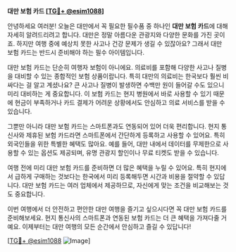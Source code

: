 **대만 보험 카드 [[TG💪+ @esim1088](https://t.me/s/esim1088)]**

안녕하세요 여러분! 오늘은 대만에서 꼭 필요한 필수품 중 하나인 **대만 보험 카드**에 대해 자세히 알려드리려고 합니다. 대만은 정말 아름다운 관광지와 다양한 문화를 가진 곳이죠. 하지만 여행 중에 예상치 못한 사고나 건강 문제가 생길 수 있잖아요? 그래서 대만 보험 카드는 반드시 준비해야 하는 필수 아이템입니다.

대만 보험 카드는 단순히 여행자 보험이 아니에요. 의료비를 포함해 다양한 사고나 질병을 대비할 수 있는 종합적인 보험 상품이랍니다. 특히 대만의 의료비는 한국보다 훨씬 비싸다는 걸 알고 계셨나요? 큰 사고나 질병이 발생하면 수백만 원이 들어갈 수도 있으니 미리 대비하는 게 중요합니다. 이 보험 카드는 현지 병원에서 바로 사용할 수 있기 때문에 현금이 부족하거나 카드 결제가 어려운 상황에서도 안심하고 의료 서비스를 받을 수 있습니다.

그뿐만 아니라 대만 보험 카드는 스마트폰과도 연동되어 있어 더욱 편리합니다. 현지 통신사와 제휴된 보험 카드라면 스마트폰에서 간단하게 등록하고 사용할 수 있어요. 특히 외국인들을 위한 특별한 혜택도 많아요. 예를 들어, 대만 내에서 데이터를 무제한으로 사용할 수 있는 옵션도 제공되며, 유명 관광지 할인이나 무료 티켓도 받을 수 있습니다.

여행 전에 미리 대만 보험 카드를 준비하면 더 많은 혜택을 누릴 수 있어요. 특히 현지에서 급하게 구매하는 것보다는 한국에서 미리 등록해두면 시간과 비용을 절약할 수 있답니다. 대만 보험 카드는 여러 업체에서 제공하므로, 자신에게 맞는 조건을 비교해보는 것도 중요합니다.

이번 여행에서 더 안전하고 편안한 대만 여행을 즐기고 싶으시다면 꼭 대만 보험 카드를 준비해보세요. 현지 통신사의 스마트폰과 연동된 보험 카드는 더 큰 혜택을 가져다줄 거예요. 이제부터는 대만 여행의 모든 순간에서 안심하고 즐길 수 있답니다!

[[TG💪+ @esim1088](https://t.me/s/esim1088) ![Image](https://i.postimg.cc/Y0z9fWf4/image.png)]
